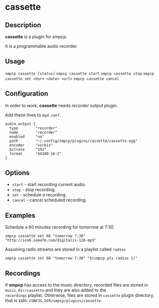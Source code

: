 # cassette

## Description

**cassette** is a plugin for smpcp.

It is a programmable audio recorder.

## Usage

`smpcp cassette [status]`
`smpcp cassette start`
`smpcp cassette stop`
`smpcp cassette set <dur> <date> <url>`
`smpcp cassette cancel`

## Configuration

In order to work, **cassette** needs *recorder* output plugin.

Add these lines to `mpd.conf`.

```
audio_output {
  type        "recorder"
  name        "recorder"
  enabled     "no"
  path        "~/.config/smpcp/plugins/cassette/cassette.ogg"
  encoder     "vorbis"
  bitrate     "192"
  format      "44100:16:2"
}
```

## Options

*  `start` - start recording current audio.
*  `stop` - stop recording.
*  `set` - schedule a recording.
*  `cancel` - cancel scheduled recording.

## Examples

Schedule a 60 minutes recording for tomorrow at 7:30

`smpcp cassette set 60 "tomorrow 7:30" "http://ice6.somafm.com/digitalis-128-mp3"`

Assuming radio streams are stored in a playlist called `radios`

`smpcp cassette set 60 "tomorrow 7:30" "$(smpcp pls radios 1)"`

## Recordings

If **smpcp** has access to the music directory, recorded files are stored in `music_dir/cassette` and they are also added to the  
`recordings` playlist. Otherwise, files are stored in `cassette` plugin directory, that is `$XDG_CONFIG_DIR/smpcp/plugins/cassette`.
